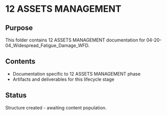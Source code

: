 # 12 ASSETS MANAGEMENT

## Purpose
This folder contains 12 ASSETS MANAGEMENT documentation for 04-20-04_Widespread_Fatigue_Damage_WFD.

## Contents
- Documentation specific to 12 ASSETS MANAGEMENT phase
- Artifacts and deliverables for this lifecycle stage

## Status
Structure created - awaiting content population.
